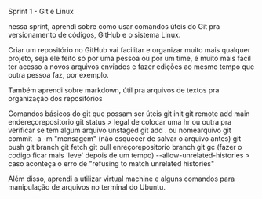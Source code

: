 Sprint 1 - Git e Linux

nessa sprint, aprendi sobre como usar comandos úteis do Git pra versionamento de códigos, GitHub e o sistema Linux.

Criar um repositório no GitHub vai facilitar e organizar muito mais qualquer projeto, seja ele feito só por uma pessoa ou por um time, é muito mais fácil ter acesso a novos arquivos enviados e fazer edições ao mesmo tempo que outra pessoa faz, por exemplo.

Também aprendi sobre markdown, útil pra arquivos de textos pra organização dos repositórios

Comandos básicos do git que possam ser úteis
git init
git remote add main endereçorepositorio
git status > legal de colocar uma hr ou outra pra verificar se tem algum arquivo unstaged
git add . ou nomearquivo
git commit -a -m "mensagem" (não esquecer de salvar o arquivo antes)
git push
git branch
git fetch
git pull enreçorepositorio branch
git gc (fazer o codigo ficar mais 'leve' depois de um tempo)
--allow-unrelated-histories > caso aconteça o erro de "refusing to match unrelated histories"

Além disso, aprendi a utilizar virtual machine e alguns comandos para manipulação de arquivos no terminal do Ubuntu.
